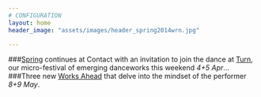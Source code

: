 ```yaml
---
# CONFIGURATION
layout: home
header_image: "assets/images/header_spring2014wrn.jpg"

---
```

###[Spring](/current/2014-spring) continues at Contact with an invitation to join the dance at [Turn](/current/2014-turn), our micro-festival of emerging danceworks this weekend *4+5 Apr*…     
###Three new [Works Ahead](/current/2014-worksahead) that delve into the mindset of the performer *8+9 May*.
